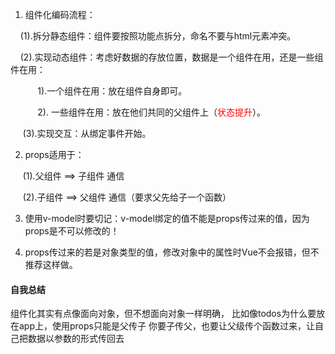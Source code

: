 1. 组件化编码流程：

  

    ​ (1).拆分静态组件：组件要按照功能点拆分，命名不要与html元素冲突。

  

    ​ (2).实现动态组件：考虑好数据的存放位置，数据是一个组件在用，还是一些组件在用：

  

    ​       1).一个组件在用：放在组件自身即可。

  

    ​       2). 一些组件在用：放在他们共同的父组件上（<span style="color:red">状态提升</span>）。

  

    ​ (3).实现交互：从绑定事件开始。

  

2. props适用于：

  

    ​ (1).父组件 ==> 子组件 通信

  

    ​ (2).子组件 ==> 父组件 通信（要求父先给子一个函数）

  

3. 使用v-model时要切记：v-model绑定的值不能是props传过来的值，因为props是不可以修改的！

  

4. props传过来的若是对象类型的值，修改对象中的属性时Vue不会报错，但不推荐这样做。
#### 自我总结
组件化其实有点像面向对象，但不想面向对象一样明确，
比如像todos为什么要放在app上，使用props只能是父传子
你要子传父，也要让父级传个函数过来，让自己把数据以参数的形式传回去